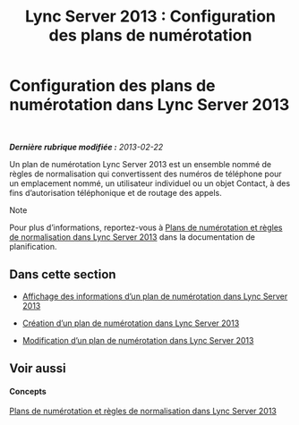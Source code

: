 ﻿---
title: 'Lync Server 2013 : Configuration des plans de numérotation'
TOCTitle: Configuration des plans de numérotation
ms:assetid: d4a4d803-f1a8-4ed9-907e-5f532a0f6c6b
ms:mtpsurl: https://technet.microsoft.com/fr-fr/library/Gg398922(v=OCS.15)
ms:contentKeyID: 49298960
ms.date: 05/20/2016
mtps_version: v=OCS.15
ms.translationtype: HT
---

# Configuration des plans de numérotation dans Lync Server 2013

 

_**Dernière rubrique modifiée :** 2013-02-22_

Un plan de numérotation Lync Server 2013 est un ensemble nommé de règles de normalisation qui convertissent des numéros de téléphone pour un emplacement nommé, un utilisateur individuel ou un objet Contact, à des fins d’autorisation téléphonique et de routage des appels.

> [!note]  
> Pour plus d’informations, reportez-vous à <a href="lync-server-2013-dial-plans-and-normalization-rules.md">Plans de numérotation et règles de normalisation dans Lync Server 2013</a> dans la documentation de planification.

## Dans cette section

  - [Affichage des informations d’un plan de numérotation dans Lync Server 2013](lync-server-2013-view-dial-plan-information.md)

  - [Création d’un plan de numérotation dans Lync Server 2013](lync-server-2013-create-a-dial-plan.md)

  - [Modification d’un plan de numérotation dans Lync Server 2013](lync-server-2013-modify-a-dial-plan.md)

## Voir aussi

#### Concepts

[Plans de numérotation et règles de normalisation dans Lync Server 2013](lync-server-2013-dial-plans-and-normalization-rules.md)

